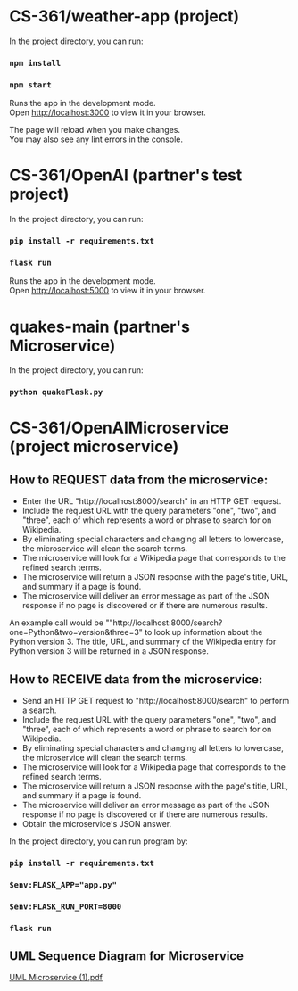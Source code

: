 # CS-361/weather-app (project)

In the project directory, you can run:

### `npm install`

### `npm start`

Runs the app in the development mode.\
Open [http://localhost:3000](http://localhost:3000) to view it in your browser.

The page will reload when you make changes.\
You may also see any lint errors in the console.


# CS-361/OpenAI (partner's test project)

In the project directory, you can run:

### `pip install -r requirements.txt`

### `flask run`

Runs the app in the development mode.\
Open [http://localhost:5000](http://localhost:5000) to view it in your browser.

# quakes-main (partner's Microservice)
In the project directory, you can run:

### `python quakeFlask.py`

# CS-361/OpenAIMicroservice (project microservice)

## How to REQUEST data from the microservice:

* Enter the URL "http://localhost:8000/search" in an HTTP GET request.
* Include the request URL with the query parameters "one", "two", and "three", each of which represents a word or phrase to search for on Wikipedia.
* By eliminating special characters and changing all letters to lowercase, the microservice will clean the search terms.
* The microservice will look for a Wikipedia page that corresponds to the refined search terms.
* The microservice will return a JSON response with the page's title, URL, and summary if a page is found.
* The microservice will deliver an error message as part of the JSON response if no page is discovered or if there are numerous results.

An example call would be ""http://localhost:8000/search?one=Python&two=version&three=3" to look up information about the Python version 3. The title, URL, and summary of the Wikipedia entry for Python version 3 will be returned in a JSON response.

## How to RECEIVE data from the microservice:

* Send an HTTP GET request to "http://localhost:8000/search" to perform a search.
* Include the request URL with the query parameters "one", "two", and "three", each of which represents a word or phrase to search for on Wikipedia.
* By eliminating special characters and changing all letters to lowercase, the microservice will clean the search terms.
* The microservice will look for a Wikipedia page that corresponds to the refined search terms.
* The microservice will return a JSON response with the page's title, URL, and summary if a page is found.
* The microservice will deliver an error message as part of the JSON response if no page is discovered or if there are numerous results.
* Obtain the microservice's JSON answer.

In the project directory, you can run program by:

### `pip install -r requirements.txt`
### `$env:FLASK_APP="app.py"`      
### `$env:FLASK_RUN_PORT=8000`
### `flask run`


## UML Sequence Diagram for Microservice

[UML Microservice (1).pdf](https://github.com/drewbush1990/CS-361/files/11367521/UML.Microservice.1.pdf)
